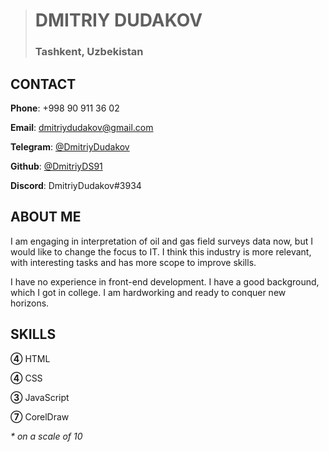 > # DMITRIY DUDAKOV
> ### Tashkent, Uzbekistan

## CONTACT

**Phone**: +998 90 911 36 02

**Email**: dmitriydudakov@gmail.com

**Telegram**: [@DmitriyDudakov](https://t.me/DmitriyDudakov "My Telegram")

**Github**: [@DmitriyDS91](https://github.com/DmitriyDS91 "My Github")

**Discord**: DmitriyDudakov#3934

## ABOUT ME

I am engaging in interpretation of oil and gas field surveys data now, but I would like to change the focus to IT.  I think this industry is more relevant, with interesting tasks and has more scope to improve skills.

I have no experience in front-end development. I have a good background, which I got in college. I am hardworking and ready to conquer new horizons.

## SKILLS

**④** HTML

**④** CSS

**③** JavaScript

**⑦** CorelDraw

_\* on a scale of 10_
